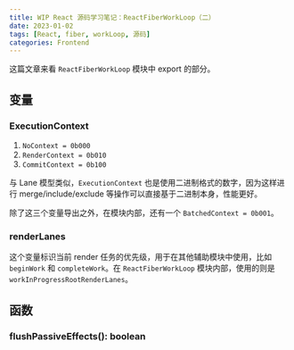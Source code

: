 ```yaml
---
title: WIP React 源码学习笔记：ReactFiberWorkLoop（二）
date: 2023-01-02
tags: [React, fiber, workLoop, 源码]
categories: Frontend
---
```


这篇文章来看 `ReactFiberWorkLoop` 模块中 export 的部分。

## 变量

### ExecutionContext

1. `NoContext = 0b000`
2. `RenderContext = 0b010`
3. `CommitContext = 0b100`

与 Lane 模型类似，`ExecutionContext` 也是使用二进制格式的数字，因为这样进行 merge/include/exclude 等操作可以直接基于二进制本身，性能更好。

除了这三个变量导出之外，在模块内部，还有一个 `BatchedContext = 0b001`。

<!--more-->

### renderLanes

这个变量标识当前 render 任务的优先级，用于在其他辅助模块中使用，比如 `beginWork` 和 `completeWork`。在 `ReactFiberWorkLoop` 模块内部，使用的则是 `workInProgressRootRenderLanes`。

## 函数

### flushPassiveEffects(): boolean
